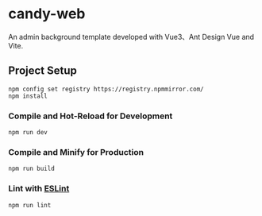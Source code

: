 # candy-web

An admin background template developed with Vue3、Ant Design Vue and Vite.

## Project Setup

```shell
npm config set registry https://registry.npmmirror.com/
npm install
```

### Compile and Hot-Reload for Development

```shell
npm run dev
```

### Compile and Minify for Production

```shell
npm run build
```

### Lint with [ESLint](https://eslint.org/)

```shell
npm run lint
```
